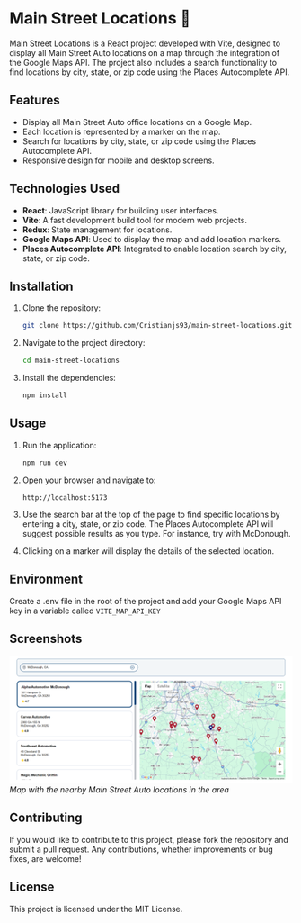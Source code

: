 # Main Street Locations 🚀

Main Street Locations is a React project developed with Vite, designed to display all Main Street Auto locations on a map through the integration of the Google Maps API. The project also includes a search functionality to find locations by city, state, or zip code using the Places Autocomplete API.

## Features

- Display all Main Street Auto office locations on a Google Map.
- Each location is represented by a marker on the map.
- Search for locations by city, state, or zip code using the Places Autocomplete API.
- Responsive design for mobile and desktop screens.

## Technologies Used

- **React**: JavaScript library for building user interfaces.
- **Vite**: A fast development build tool for modern web projects.
- **Redux**: State management for locations.
- **Google Maps API**: Used to display the map and add location markers.
- **Places Autocomplete API**: Integrated to enable location search by city, state, or zip code.

## Installation

1. Clone the repository:

   ```bash
   git clone https://github.com/Cristianjs93/main-street-locations.git
   ```

2. Navigate to the project directory:

   ```bash
   cd main-street-locations
   ```

3. Install the dependencies:

   ```bash
   npm install
   ```

## Usage

1. Run the application:

   ```bash
   npm run dev
   ```

2. Open your browser and navigate to:

   ```
   http://localhost:5173
   ```

3. Use the search bar at the top of the page to find specific locations by entering a city, state, or zip code. The Places Autocomplete API will suggest possible results as you type. For instance, try with McDonough.

4. Clicking on a marker will display the details of the selected location.

## Environment

Create a .env file in the root of the project and add your Google Maps API key in a variable called `VITE_MAP_API_KEY`

## Screenshots

![main-street](./public/assets/locations-map.png)
_*Map with the nearby Main Street Auto locations in the area*_

## Contributing

If you would like to contribute to this project, please fork the repository and submit a pull request. Any contributions, whether improvements or bug fixes, are welcome!

## License

This project is licensed under the MIT License.
